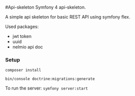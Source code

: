 #Api-skeleton
Symfony 4 api-skeleton.

A simple api skeleton for basic REST API using symfony flex.

Used packages:
- jwt token
- uuid
- nelmio api doc

### Setup
 
`composer install`

`bin/console doctrine:migrations:generate`

To run the server: `symfony server:start`